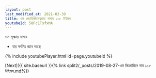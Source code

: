 ```yaml
---
layout: post
last_modified_at: 2021-03-30
title: ওম জ্যোতির্জ্ঞানেশ্বরায়া নামায ১০৮ টাইমস
youtubeId: 58Fc1TsfxMA
---
```

 
 
 ওম সূক্ষ্মায় নামায  
 
 -  যার সর্বনিম্ন জ্ঞান আছে 
 
  
 
  
 
 
 
 
 
 


{% include youtubePlayer.html id=page.youtubeId %}
 
[Next]({{ site.baseurl }}{% link  split2/_posts/2019-08-27-ওম ভিক্রামিনে নাম ১০৮ টাইমস.md%})
 
